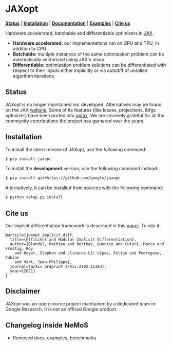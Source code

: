 # JAXopt

[**Status**](#status)
| [**Installation**](#installation)
| [**Documentation**](https://jaxopt.github.io)
| [**Examples**](https://github.com/google/jaxopt/tree/main/examples)
| [**Cite us**](#citeus)

Hardware accelerated, batchable and differentiable optimizers in
[JAX](https://github.com/google/jax).

- **Hardware accelerated:** our implementations run on GPU and TPU, in addition
  to CPU.
- **Batchable:** multiple instances of the same optimization problem can be
  automatically vectorized using JAX's vmap.
- **Differentiable:** optimization problem solutions can be differentiated with
  respect to their inputs either implicitly or via autodiff of unrolled
  algorithm iterations.

## Status<a id="status"></a>

JAXopt is no longer maintained nor developed. Alternatives may be found on the
JAX [website](https://docs.jax.dev/en/latest/). Some of its features (like
losses, projections, lbfgs optimizer) have been ported into
[optax](https://github.com/google-deepmind/optax). We are sincerely grateful for
all the community contributions the project has garnered over the years.

## Installation<a id="installation"></a>

To install the latest release of JAXopt, use the following command:

```bash
$ pip install jaxopt
```

To install the **development** version, use the following command instead:

```bash
$ pip install git+https://github.com/google/jaxopt
```

Alternatively, it can be installed from sources with the following command:

```bash
$ python setup.py install
```

## Cite us<a id="citeus"></a>

Our implicit differentiation framework is described in this
[paper](https://arxiv.org/abs/2105.15183). To cite it:

```
@article{jaxopt_implicit_diff,
  title={Efficient and Modular Implicit Differentiation},
  author={Blondel, Mathieu and Berthet, Quentin and Cuturi, Marco and Frostig, Roy 
    and Hoyer, Stephan and Llinares-L{\'o}pez, Felipe and Pedregosa, Fabian 
    and Vert, Jean-Philippe},
  journal={arXiv preprint arXiv:2105.15183},
  year={2021}
}
```

## Disclaimer

JAXopt was an open source project maintained by a dedicated team in Google
Research. It is not an official Google product.

## Changelog inside NeMoS
- Removed docs, examples, benchmarks
